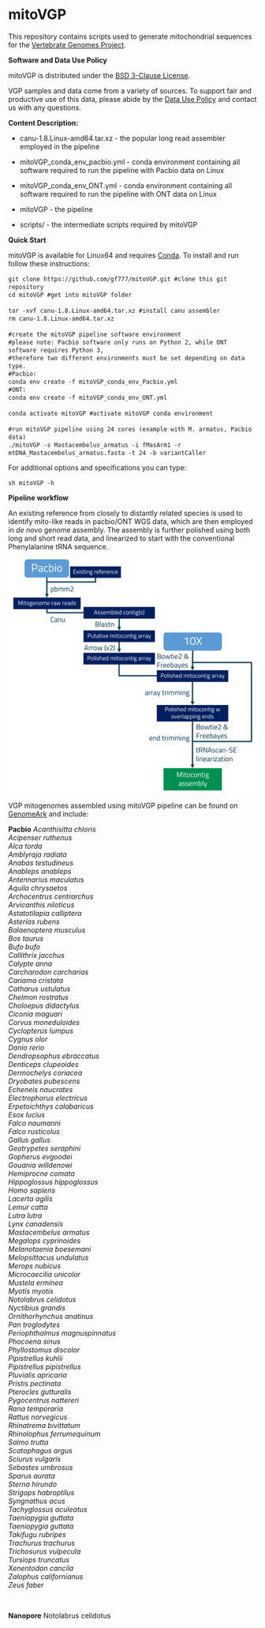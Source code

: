 # mitoVGP
This repository contains scripts used to generate mitochondrial sequences for the <a href="http://www.vertebrategenomesproject.org">Vertebrate Genomes Project</a>.

<b>Software and Data Use Policy</b>

mitoVGP is distributed under the <a href="LICENSE.txt">BSD 3-Clause License</a>.

VGP samples and data come from a variety of sources. To support fair and productive use of this data, please abide by the <a href="https://genome10k.soe.ucsc.edu/data-use-policies/">Data Use Policy</a> and contact us with any questions.

<b>Content Description:</b>

- canu-1.8.Linux-amd64.tar.xz - the popular long read assembler employed in the pipeline

- mitoVGP_conda_env_pacbio.yml - conda environment containing all software required to run the pipeline with Pacbio data on Linux

- mitoVGP_conda_env_ONT.yml - conda environment containing all software required to run the pipeline with ONT data on Linux

- mitoVGP - the pipeline

- scripts/ - the intermediate scripts required by mitoVGP

<b>Quick Start</b>

mitoVGP is available for Linux64 and requires <a href="https://docs.conda.io/projects/conda/en/latest/user-guide/install/#regular-installation">Conda</a>. To install and run follow these instructions:

```
git clone https://github.com/gf777/mitoVGP.git #clone this git repository
cd mitoVGP #get into mitoVGP folder

tar -xvf canu-1.8.Linux-amd64.tar.xz #install canu assembler
rm canu-1.8.Linux-amd64.tar.xz

#create the mitoVGP pipeline software environment
#please note: Pacbio software only runs on Python 2, while ONT software requires Python 3,
#therefore two different environments must be set depending on data type.
#Pacbio:
conda env create -f mitoVGP_conda_env_Pacbio.yml
#ONT:
conda env create -f mitoVGP_conda_env_ONT.yml

conda activate mitoVGP #activate mitoVGP conda environment

#run mitoVGP pipeline using 24 cores (example with M. armatus, Pacbio data)
./mitoVGP -s Mastacembelus_armatus -i fMasArm1 -r mtDNA_Mastacembelus_armatus.fasta -t 24 -b variantCaller
```

For additional options and specifications you can type:
```
sh mitoVGP -h
```

<b> Pipeline workflow </b>

An existing reference from closely to distantly related species is used to identify mito-like reads in pacbio/ONT WGS data, which are then employed in <i>de novo</i> genome assembly. The assembly is further polished using both long and short read data, and linearized to start with the conventional Phenylalanine tRNA sequence.

<img src="MitoVGP_pipeline_Rockefeller_v.2.0.png" />

VGP mitogenomes assembled using mitoVGP pipeline can be found on <a href="https://vgp.github.io/genomeark/">GenomeArk</a> and include:

<b>Pacbio</b>
<i>
Acanthisitta chloris<br/>
Acipenser ruthenus<br/>
Alca torda<br/>
Amblyraja radiata<br/>
Anabas testudineus<br/>
Anableps anableps<br/>
Antennarius maculatus<br/>
Aquila chrysaetos<br/>
Archocentrus centrarchus<br/>
Arvicanthis niloticus<br/>
Astatotilapia calliptera<br/>
Asterias rubens<br/>
Balaenoptera musculus<br/>
Bos taurus<br/>
Bufo bufo<br/>
Callithrix jacchus<br/>
Calypte anna<br/>
Carcharodon carcharias<br/>
Cariama cristata<br/>
Catharus ustulatus<br/>
Chelmon rostratus<br/>
Choloepus didactylus<br/>
Ciconia maguari<br/>
Corvus moneduloides<br/>
Cyclopterus lumpus<br/>
Cygnus olor<br/>
Danio rerio<br/>
Dendropsophus ebraccatus<br/>
Denticeps clupeoides<br/>
Dermochelys coriacea<br/>
Dryobates pubescens<br/>
Echeneis naucrates<br/>
Electrophorus electricus<br/>
Erpetoichthys calabaricus<br/>
Esox lucius<br/>
Falco naumanni<br/>
Falco rusticolus<br/>
Gallus gallus<br/>
Geotrypetes seraphini<br/>
Gopherus evgoodei<br/>
Gouania willdenowi<br/>
Hemiprocne comata<br/>
Hippoglossus hippoglossus<br/>
Homo sapiens<br/>
Lacerta agilis<br/>
Lemur catta<br/>
Lutra lutra<br/>
Lynx canadensis<br/>
Mastacembelus armatus<br/>
Megalops cyprinoides<br/>
Melanotaenia boesemani<br/>
Melopsittacus undulatus<br/>
Merops nubicus<br/>
Microcaecilia unicolor<br/>
Mustela erminea<br/>
Myotis myotis<br/>
Notolabrus celidotus<br/>
Nyctibius grandis<br/>
Ornithorhynchus anatinus<br/>
Pan troglodytes<br/>
Periophthalmus magnuspinnatus<br/>
Phocoena sinus<br/>
Phyllostomus discolor<br/>
Pipistrellus kuhlii<br/>
Pipistrellus pipistrellus<br/>
Pluvialis apricaria<br/>
Pristis pectinata<br/>
Pterocles gutturalis<br/>
Pygocentrus nattereri<br/>
Rana temporaria<br/>
Rattus norvegicus<br/>
Rhinatrema bivittatum<br/>
Rhinolophus ferrumequinum<br/>
Salmo trutta<br/>
Scatophagus argus <br/>
Sciurus vulgaris<br/>
Sebastes umbrosus<br/>
Sparus aurata<br/>
Sterna hirundo<br/>
Strigops habroptilus<br/>
Syngnathus acus<br/>
Tachyglossus aculeatus<br/>
Taeniopygia guttata<br/>
Taeniopygia guttata<br/>
Takifugu rubripes<br/>
Trachurus trachurus<br/>
Trichosurus vulpecula<br/>
Tursiops truncatus<br/>
Xenentodon cancila<br/>
Zalophus californianus<br/>
Zeus faber<br/>
</i>

<br/>

<b>Nanopore</b>
Notolabrus celidotus<br/>